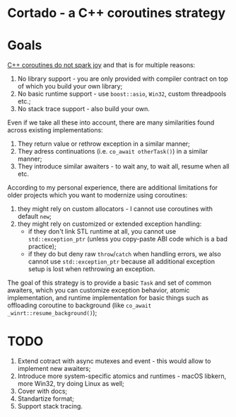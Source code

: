 # Cortado - a C++ coroutines strategy

# Goals
[C++ coroutines do not spark joy](https://probablydance.com/2021/10/31/c-coroutines-do-not-spark-joy/) and that is for multiple reasons:
1) No library support - you are only provided with compiler contract on top of which you build your own library;
2) No basic runtime support - use `boost::asio`, `Win32`, custom threadpools etc.;
3) No stack trace support - also build your own.

Even if we take all these into account, there are many similarities found across existing implementations:
1) They return value or rethrow exception in a similar manner;
2) They adress continuations (i.e. `co_await otherTask()`) in a similar manner;
3) They introduce similar awaiters - to wait any, to wait all, resume when all etc.

According to my personal experience, there are additional limitations for older projects which you want to modernize using coroutines:
1) they might rely on custom allocators - I cannot use coroutines with default `new`;
2) they might rely on customized or extended exception handling:
    - if they don't link STL runtime at all, you cannot use `std::exception_ptr` (unless you copy-paste ABI code which is a bad practice);
	- if they do but deny raw `throw`/`catch` when handling errors, we also cannot use `std::exception_ptr` because all additional exception setup is lost when rethrowing an exception.

The goal of this strategy is to provide a basic `Task` and set of common awaiters, which you can customize exception behavior, atomic implementation, and runtime implementation for basic things such as offloading coroutine to background (like `co_await _winrt::resume_background()`);

# TODO
1) Extend cotract with async mutexes and event - this would allow to implement new awaiters;
2) Introduce more system-specific atomics and runtimes - macOS libkern, more Win32, try doing Linux as well;
3) Cover with docs;
4) Standartize format;
5) Support stack tracing.
